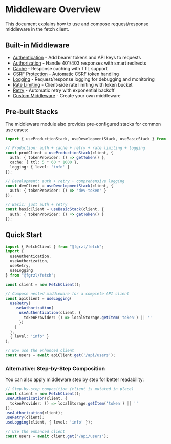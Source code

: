 
# Middleware Overview

This document explains how to use and compose request/response middleware in the fetch client.

## Built-in Middleware

- [Authentication](./middleware/authentication.md) - Add bearer tokens and API keys to requests
- [Authorization](./middleware/authorization.md) - Handle 401/403 responses with smart redirects
- [Cache](./middleware/cache.md) - Response caching with TTL support
- [CSRF Protection](./middleware/csrf.md) - Automatic CSRF token handling
- [Logging](./middleware/logging.md) - Request/response logging for debugging and monitoring
- [Rate Limiting](./middleware/rate-limit.md) - Client-side rate limiting with token bucket
- [Retry](./middleware/retry.md) - Automatic retry with exponential backoff
- [Custom Middleware](./middleware/custom.md) - Create your own middleware

## Pre-built Stacks

The middleware module also provides pre-configured stacks for common use cases:

```ts
import { useProductionStack, useDevelopmentStack, useBasicStack } from "@fgrzl/fetch";

// Production: auth + cache + retry + rate limiting + logging  
const prodClient = useProductionStack(client, {
  auth: { tokenProvider: () => getToken() },
  cache: { ttl: 5 * 60 * 1000 },
  logging: { level: 'info' }
});

// Development: auth + retry + comprehensive logging
const devClient = useDevelopmentStack(client, {
  auth: { tokenProvider: () => 'dev-token' }
});

// Basic: just auth + retry
const basicClient = useBasicStack(client, {
  auth: { tokenProvider: () => getToken() }
});
```

## Quick Start

```ts
import { FetchClient } from "@fgrzl/fetch";
import { 
  useAuthentication, 
  useAuthorization, 
  useRetry, 
  useLogging 
} from "@fgrzl/fetch";

const client = new FetchClient();

// Compose nested middleware for a complete API client
const apiClient = useLogging(
  useRetry(
    useAuthorization(
      useAuthentication(client, {
        tokenProvider: () => localStorage.getItem('token') || ''
      })
    )
  ),
  { level: 'info' }
);

// Now use the enhanced client
const users = await apiClient.get('/api/users');
```

### Alternative: Step-by-Step Composition

You can also apply middleware step by step for better readability:

```ts
// Step-by-step composition (client is mutated in place)
const client = new FetchClient();
useAuthentication(client, {
  tokenProvider: () => localStorage.getItem('token') || ''
});
useAuthorization(client);
useRetry(client);
useLogging(client, { level: 'info' });

// Use the enhanced client
const users = await client.get('/api/users');
```